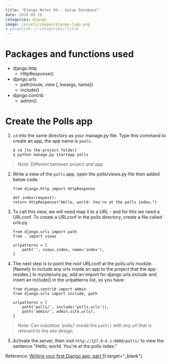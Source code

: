 ```yaml
---
title: "Django Notes 04 - Setup Database"
date: 2020-08-18
categories: Django
image: /assets/images/django-logo.png
# permalink: /:categories/:title
---
```

# Packages and functions used 
- django.http
	- HttpResponse()
- django.urls
	- path(route, view [, kwargs, name])
	- include()
- django.contrib
	- admin()

# Create the Polls app  
1.  `cd` into the same directory as your manage.py file. Type this command to create an app, the app name is `pools`.  
    ```
    $ cd [to the project folder]
    $ python manage.py startapp polls
    ```  
> Note: Different between project and app  
2. Write a view of the `polls` app, open the polls/views.py file then added below code.  
	```
	from django.http import HttpResponse
	
	def index(request):
    return HttpResponse("Hello, world. You're at the polls index.")
    ```
3.	To call this view, we will need map it to a URL - and for this we need a URLconf. To create a URLconf in the polls directory, create a file called urls.py.  
	```
	from django.urls import path
	from . import views

	urlpatterns = [
    	path('', views.index, name='index'),
	]
	```
4.	The next step is to point the root URLconf at the polls.urls module. [Namely to include any urls inside an app to the project that the app resides.] In mysite/urls.py, add an import for django.urls.include and insert an include() in the urlpatterns list, so you have:
	```
	from django.contrib import admin
	from django.urls import include, path

	urlpatterns = [
    	path('polls/', include('polls.urls')),
    	path('admin/', admin.site.urls),
	]
	```
> Note: Can substitue 'polls/' inside the `path()` with any url that is relevant to the site design. 

5.	Activate the server, then visit `http://127.0.0.1:8000/polls/` to view the sentence "Hello, world. You're at the polls index."


Reference: [Writing your first Django app, part 1](https://docs.djangoproject.com/en/3.1/intro/tutorial01/){:target="\_blank"}
